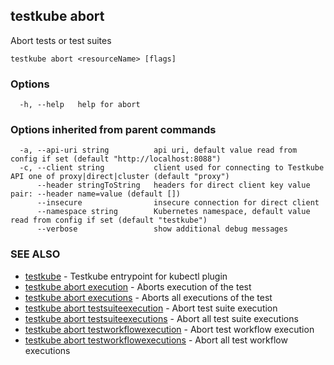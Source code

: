 <head>
  <meta name="docsearch:indexPrefix" content="reference-doc" />
</head>

## testkube abort

Abort tests or test suites

```
testkube abort <resourceName> [flags]
```

### Options

```
  -h, --help   help for abort
```

### Options inherited from parent commands

```
  -a, --api-uri string          api uri, default value read from config if set (default "http://localhost:8088")
  -c, --client string           client used for connecting to Testkube API one of proxy|direct|cluster (default "proxy")
      --header stringToString   headers for direct client key value pair: --header name=value (default [])
      --insecure                insecure connection for direct client
      --namespace string        Kubernetes namespace, default value read from config if set (default "testkube")
      --verbose                 show additional debug messages
```

### SEE ALSO

- [testkube](testkube.md) - Testkube entrypoint for kubectl plugin
- [testkube abort execution](testkube_abort_execution.md) - Aborts execution of the test
- [testkube abort executions](testkube_abort_executions.md) - Aborts all executions of the test
- [testkube abort testsuiteexecution](testkube_abort_testsuiteexecution.md) - Abort test suite execution
- [testkube abort testsuiteexecutions](testkube_abort_testsuiteexecutions.md) - Abort all test suite executions
- [testkube abort testworkflowexecution](testkube_abort_testworkflowexecution.md) - Abort test workflow execution
- [testkube abort testworkflowexecutions](testkube_abort_testworkflowexecutions.md) - Abort all test workflow executions
